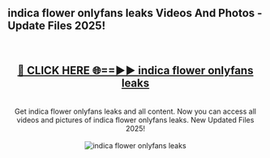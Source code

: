 <h2>indica flower onlyfans leaks Videos And Photos - Update Files 2025!</h2>
<br>
<div align="center">
<h2><a href="https://top-ai-tools.click/QrbHav" rel="nofollow">🔴 CLICK HERE 🌐==►► indica flower onlyfans leaks</a></h2>
<br>
Get indica flower onlyfans leaks and all content. Now you can access all videos and pictures of indica flower onlyfans leaks. New Updated Files 2025!
<br>
<br>
<a href="https://top-ai-tools.click/QrbHav" rel="nofollow" data-target="animated-image.originalLink"><img src="https://i.ibb.co.com/WyWwxjT/player-gif2.gif" alt="indica flower onlyfans leaks" style="max-width: 100%; display: inline-block;" data-target="animated-image.originalImage"></a>
</div>
<br>